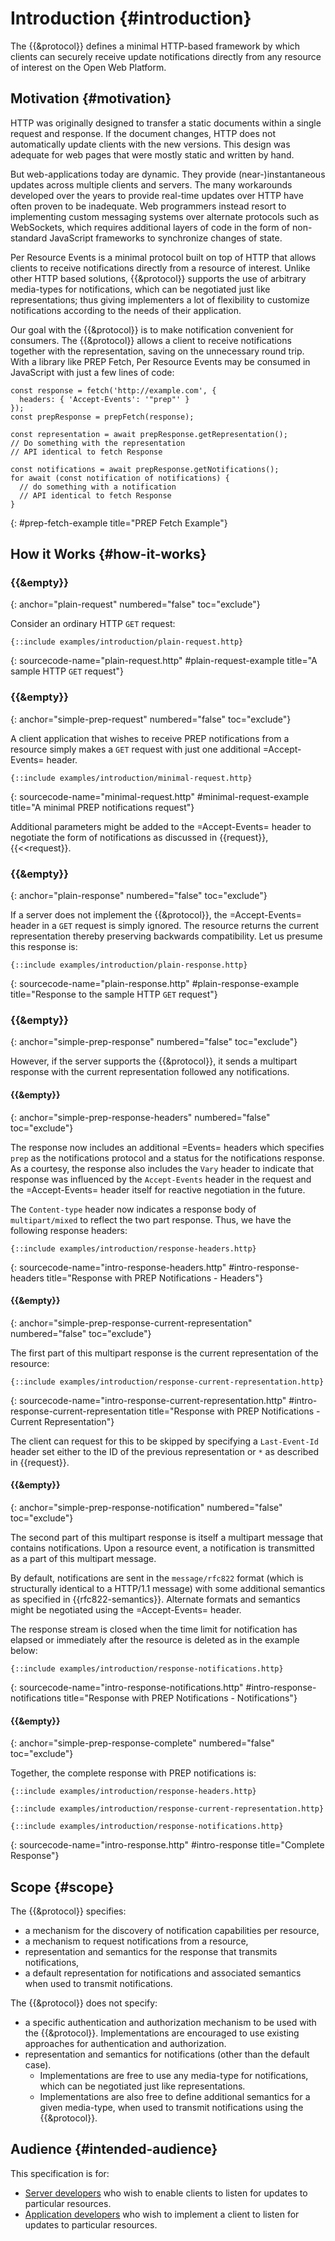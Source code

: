 # Introduction {#introduction}

The {{&protocol}} defines a minimal HTTP-based framework by which clients can securely receive update notifications directly from any resource of interest on the Open Web Platform.

## Motivation {#motivation}

HTTP was originally designed to transfer a static documents within a single request and response. If the document changes, HTTP does not automatically update clients with the new versions. This design was adequate for web pages that were mostly static and written by hand.

But web-applications today are dynamic. They provide (near-)instantaneous updates across multiple clients and servers. The many workarounds developed over the years to provide real-time updates over HTTP have often proven to be inadequate. Web programmers instead resort to implementing custom messaging systems over alternate protocols such as WebSockets, which requires additional layers of code in the form of non-standard JavaScript frameworks to synchronize changes of state.

Per Resource Events is a minimal protocol built on top of HTTP that allows clients to receive notifications directly from a resource of interest. Unlike other HTTP based solutions, {{&protocol}} supports the use of arbitrary media-types for notifications, which can be negotiated just like representations; thus giving implementers a lot of flexibility to customize notifications according to the needs of their application.

Our goal with the {{&protocol}} is to make notification convenient for consumers. The {{&protocol}} allows a client to receive notifications together with the representation, saving on the unnecessary round trip. With a library like PREP Fetch, Per Resource Events may be consumed in JavaScript with just a few lines of code:

~~~
const response = fetch('http://example.com', {
  headers: { 'Accept-Events': '"prep"' }
});
const prepResponse = prepFetch(response);

const representation = await prepResponse.getRepresentation();
// Do something with the representation
// API identical to fetch Response

const notifications = await prepResponse.getNotifications();
for await (const notification of notifications) {
  // do something with a notification
  // API identical to fetch Response
}
~~~
{: #prep-fetch-example title="PREP Fetch Example"}

## How it Works {#how-it-works}

### {{&empty}}
{: anchor="plain-request" numbered="false" toc="exclude"}

Consider an ordinary HTTP `GET` request:

~~~
{::include examples/introduction/plain-request.http}
~~~
{: sourcecode-name="plain-request.http" #plain-request-example title="A sample HTTP `GET` request"}

### {{&empty}}
{: anchor="simple-prep-request" numbered="false" toc="exclude"}

A client application that wishes to receive PREP notifications from a resource simply makes a `GET` request with just one additional =Accept-Events= header.

~~~
{::include examples/introduction/minimal-request.http}
~~~
{: sourcecode-name="minimal-request.http" #minimal-request-example title="A minimal PREP notifications request"}

Additional parameters might be added to the =Accept-Events= header to negotiate the form of notifications as discussed in {{request}}, {{<<request}}.

### {{&empty}}
{: anchor="plain-response" numbered="false" toc="exclude"}

If a server does not implement the {{&protocol}}, the =Accept-Events= header in a `GET` request is simply ignored. The resource returns the current representation thereby preserving backwards compatibility. Let us presume this response is:

~~~
{::include examples/introduction/plain-response.http}
~~~
{: sourcecode-name="plain-response.http" #plain-response-example title="Response to the sample HTTP `GET` request"}

### {{&empty}}
{: anchor="simple-prep-response" numbered="false" toc="exclude"}

However, if the server supports the {{&protocol}}, it sends a multipart response with the current representation followed any notifications.

#### {{&empty}}
{: anchor="simple-prep-response-headers" numbered="false" toc="exclude"}

The response now includes an additional =Events= headers which specifies `prep` as the notifications protocol and a status for the notifications response. As a courtesy, the response also includes the `Vary` header to indicate that response was influenced by the `Accept-Events` header in the request and the =Accept-Events= header itself for reactive negotiation in the future.

The `Content-type` header now indicates a response body of `multipart/mixed` to reflect the two part response. Thus, we have the following response headers:

~~~
{::include examples/introduction/response-headers.http}
~~~
{: sourcecode-name="intro-response-headers.http" #intro-response-headers title="Response with PREP Notifications - Headers"}

#### {{&empty}}
{: anchor="simple-prep-response-current-representation" numbered="false" toc="exclude"}

The first part of this multipart response is the current representation of the resource:

~~~
{::include examples/introduction/response-current-representation.http}
~~~
{: sourcecode-name="intro-response-current-representation.http" #intro-response-current-representation title="Response with PREP Notifications - Current Representation"}

The client can request for this to be skipped by specifying a `Last-Event-Id` header set either to the ID of the previous representation or `*` as described in {{request}}.

#### {{&empty}}
{: anchor="simple-prep-response-notification" numbered="false" toc="exclude"}

The second part of this multipart response is itself a multipart message that contains notifications. Upon a resource event, a notification is transmitted as a part of this multipart message.

By default, notifications are sent in the `message/rfc822` format (which is structurally identical to a HTTP/1.1 message) with some additional semantics as specified in {{rfc822-semantics}}. Alternate formats and semantics might be negotiated using the =Accept-Events= header.

The response stream is closed when the time limit for notification has elapsed or immediately after the resource is deleted as in the example below:

~~~
{::include examples/introduction/response-notifications.http}
~~~
{: sourcecode-name="intro-response-notifications.http" #intro-response-notifications title="Response with PREP Notifications - Notifications"}

#### {{&empty}}
{: anchor="simple-prep-response-complete" numbered="false" toc="exclude"}

Together, the complete response with PREP notifications is:

~~~
{::include examples/introduction/response-headers.http}

{::include examples/introduction/response-current-representation.http}

{::include examples/introduction/response-notifications.http}
~~~
{: sourcecode-name="intro-response.http" #intro-response title="Complete Response"}

## Scope {#scope}

The {{&protocol}} specifies:

+ a mechanism for the discovery of notification capabilities per resource,
+ a mechanism to request notifications from a resource,
+ representation and semantics for the response that transmits notifications,
+ a default representation for notifications and associated semantics when used to transmit notifications.

The {{&protocol}} does not specify:

+ a specific authentication and authorization mechanism to be used with the {{&protocol}}. Implementations are encouraged to use existing approaches for authentication and authorization.
+ representation and semantics for notifications (other than the default case).
  + Implementations are free to use any media-type for notifications, which can be negotiated just like representations.
  + Implementations are also free to define additional semantics for a given media-type, when used to transmit notifications using the {{&protocol}}.

## Audience {#intended-audience}

This specification is for:

+ [Server developers](http://data.europa.eu/esco/occupation/a7c1d23d-aeca-4bee-9a08-5993ed98b135) who wish to enable clients to listen for updates to particular resources.
+ [Application developers](http://data.europa.eu/esco/occupation/c40a2919-48a9-40ea-b506-1f34f693496d) who wish to implement a client to listen for updates to particular resources.
